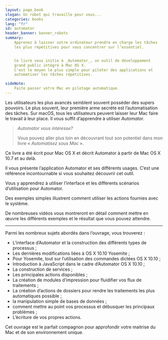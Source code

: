 ```yaml
---
layout: page_book
slogan: Un robot qui travaille pour vous...
categories: books
lang: "fr"
id: automator
header_banner: banner_robots
summary:
    Apprenez à laisser votre ordinateur prendre en charge les tâches 
    les plus répétitives pour vous concentrer sur l’essentiel.


    Ce livre vous initie à _Automator_, un outil de développement 
    grand public intégré à Mac OS X. 
    C'est le moyen le plus simple pour piloter des applications et 
    automatiser les tâches répétitives.

sideNote:
    Faite passer votre Mac en pilotage automatique.
---
```


Les utilisateurs les plus avancés semblent souvent posséder des supers pouvoirs.
Le plus souvent, leur première arme secrète est l’automatisation des tâches. 
Sur macOS, tous les utilisateurs peuvent laisser leur Mac faire le travail 
à leur place. Il vous suffit d’apprendre à utiliser _Automator_.

> _Automator vous intéresse?_ 
>
> Vous pouvez aller plus loin en découvrant tout son potentiel dans mon livre 
> « _Automatisez sous Mac_ ».


Ce livre a été écrit pour Mac OS X et décrit Automator à partir de Mac OS X 10.7
et au delà.

Il vous présente l’application Automator et ses différents usages. 
C’est une référence incontournable si vous souhaitez découvrir cet outil.

Vous y apprendrez à utiliser l’interface et les différents scénarios 
d’utilisation pour Automator.

Des exemples simples illustrent comment utiliser les actions fournies 
avec le système.

De nombreuses vidéos vous montreront en détail comment mettre en œuvre les 
différents exemples et le résultat que vous pouvez attendre.

-----

Parmi les nombreux sujets abordés dans l’ouvrage, vous trouverez :

- L’interface d’Automator et la construction des différents types de processus ;
- Les dernières modifications liées à OS X 10.10 Yosemite ;
- Pour Yosemite, tout sur l’utilisation des commandes dictées OS X 10.10 ;
- Introduction à JavaScript dans le cadre d’Automator OS X 10.10 ;
- La construction de services ;
- Les principales actions disponibles ;
- La création de modules d’impression pour fluidifier vos flux de traitements ;
- La création d’actions de dossiers pour rendre les traitements les plus automatiques possible ;
- la manipulation simple de bases de données ;
- comment mettre au point vos processus et débusquer les principaux problèmes ;
- L’écriture de vos propres actions.

Cet ouvrage est le parfait compagnon pour approfondir votre maitrise du Mac 
et de son environnement unique.

